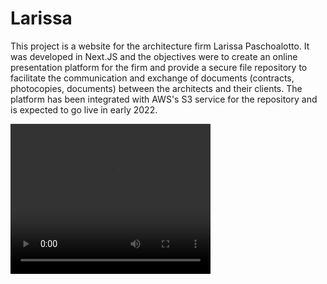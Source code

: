 # Larissa 

This project is a website for the architecture firm Larissa Paschoalotto. It was developed in Next.JS and the objectives were to create an online presentation platform for the firm and provide a secure file repository to facilitate the communication and exchange of documents (contracts, photocopies, documents) between the architects and their clients. The platform has been integrated with AWS's S3 service for the repository and is expected to go live in early 2022. 

<video width="320" height="240" controls>
  <source src="/drewcortez/larissa_website/blob/main/public/video/larissa_video.mp4" type="video/mp4">
  Your browser does not support the video tag.
</video>